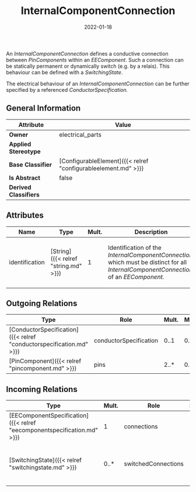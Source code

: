 ﻿---
title: InternalComponentConnection
toc: false
type: specs
date: "2022-01-18"
draft: false
specification: VEC
version: 1.2.2
documentType: "Recommendation"
elementType: Class
classes:
  - InternalComponentConnection
menu_name: vec-1.2.2
---
<p> An <i>InternalComponentConnection</i> defines a conductive connection between <i>PinComponents </i>within an <i>EEComponent</i>. Such a connection can be statically permanent or dynamically switch (e.g. by a relais). This behaviour can be defined with a <i>SwitchingState</i>.      </p>      <p> The electrical behaviour of an <i>InternalComponentConnection </i>can be further specified by a referenced <i>ConductorSpecification.</i>      </p>

## General Information

| Attribute               | Value |
|-------------------------|-------|
| **Owner**               | electrical_parts |
| **Applied Stereotype**  |   |
| **Base Classifier**     | [ConfigurableElement]({{< relref "configurableelement.md" >}})<br/>  |
| **Is Abstract**         | false |
| **Derived Classifiers** |   |

## Attributes
|  Name  |  Type  |  Mult.  |  Description  |  Owning Classifier  |
|--------|--------|---------|---------------|--------------|
|identification | [String]({{< relref "string.md" >}}) | 1 | <p> Identification of the <i>InternalComponentConnection</i>, which must be distinct for all <i>InternalComponentConnection</i> of an <i>EEComponent</i>.      </p> | [InternalComponentConnection]({{< relref "internalcomponentconnection.md" >}}) |

## Outgoing Relations
|    Type  |   Role   |   Mult.   |   Mult.   |   Description   |
|----------|----------|-----------|-----------|-----------------|
| [ConductorSpecification]({{< relref "conductorspecification.md" >}}) | conductorSpecification | 0..1 | 0..* |  |
| [PinComponent]({{< relref "pincomponent.md" >}}) | pins | 2..* | 0..* |  |
##  Incoming Relations
|    Type  |   Mult.  |   Role    |   Mult.   |   Description  |
|----------|----------|-----------|-----------|----------------|
| [EEComponentSpecification]({{< relref "eecomponentspecification.md" >}}) | 1 | connections | 0..* |  |
| [SwitchingState]({{< relref "switchingstate.md" >}}) | 0..* | switchedConnections | 0..* | <p> Specifies the <i>InternalComponentConnections</i> that are switched by this <i>SwitchingState.</i>      </p> |
